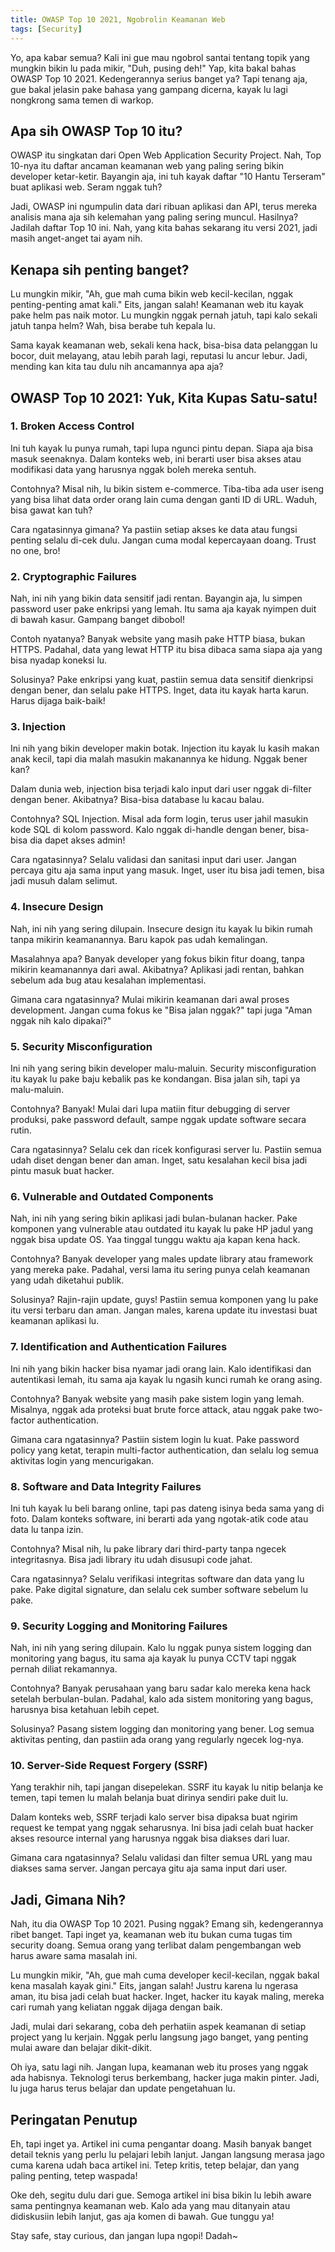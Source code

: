 ```yaml
---
title: OWASP Top 10 2021, Ngobrolin Keamanan Web
tags: [Security]
---
```

Yo, apa kabar semua? Kali ini gue mau ngobrol santai tentang topik yang mungkin bikin lu pada mikir, "Duh, pusing deh!" Yap, kita bakal bahas OWASP Top 10 2021. Kedengerannya serius banget ya? Tapi tenang aja, gue bakal jelasin pake bahasa yang gampang dicerna, kayak lu lagi nongkrong sama temen di warkop.

## Apa sih OWASP Top 10 itu?

OWASP itu singkatan dari Open Web Application Security Project. Nah, Top 10-nya itu daftar ancaman keamanan web yang paling sering bikin developer ketar-ketir. Bayangin aja, ini tuh kayak daftar "10 Hantu Terseram" buat aplikasi web. Seram nggak tuh?

Jadi, OWASP ini ngumpulin data dari ribuan aplikasi dan API, terus mereka analisis mana aja sih kelemahan yang paling sering muncul. Hasilnya? Jadilah daftar Top 10 ini. Nah, yang kita bahas sekarang itu versi 2021, jadi masih anget-anget tai ayam nih.

## Kenapa sih penting banget?

Lu mungkin mikir, "Ah, gue mah cuma bikin web kecil-kecilan, nggak penting-penting amat kali." Eits, jangan salah! Keamanan web itu kayak pake helm pas naik motor. Lu mungkin nggak pernah jatuh, tapi kalo sekali jatuh tanpa helm? Wah, bisa berabe tuh kepala lu.

Sama kayak keamanan web, sekali kena hack, bisa-bisa data pelanggan lu bocor, duit melayang, atau lebih parah lagi, reputasi lu ancur lebur. Jadi, mending kan kita tau dulu nih ancamannya apa aja?

## OWASP Top 10 2021: Yuk, Kita Kupas Satu-satu!

### 1. Broken Access Control

Ini tuh kayak lu punya rumah, tapi lupa ngunci pintu depan. Siapa aja bisa masuk seenaknya. Dalam konteks web, ini berarti user bisa akses atau modifikasi data yang harusnya nggak boleh mereka sentuh.

Contohnya? Misal nih, lu bikin sistem e-commerce. Tiba-tiba ada user iseng yang bisa lihat data order orang lain cuma dengan ganti ID di URL. Waduh, bisa gawat kan tuh?

Cara ngatasinnya gimana? Ya pastiin setiap akses ke data atau fungsi penting selalu di-cek dulu. Jangan cuma modal kepercayaan doang. Trust no one, bro!

### 2. Cryptographic Failures

Nah, ini nih yang bikin data sensitif jadi rentan. Bayangin aja, lu simpen password user pake enkripsi yang lemah. Itu sama aja kayak nyimpen duit di bawah kasur. Gampang banget dibobol!

Contoh nyatanya? Banyak website yang masih pake HTTP biasa, bukan HTTPS. Padahal, data yang lewat HTTP itu bisa dibaca sama siapa aja yang bisa nyadap koneksi lu.

Solusinya? Pake enkripsi yang kuat, pastiin semua data sensitif dienkripsi dengan bener, dan selalu pake HTTPS. Inget, data itu kayak harta karun. Harus dijaga baik-baik!

### 3. Injection

Ini nih yang bikin developer makin botak. Injection itu kayak lu kasih makan anak kecil, tapi dia malah masukin makanannya ke hidung. Nggak bener kan?

Dalam dunia web, injection bisa terjadi kalo input dari user nggak di-filter dengan bener. Akibatnya? Bisa-bisa database lu kacau balau.

Contohnya? SQL Injection. Misal ada form login, terus user jahil masukin kode SQL di kolom password. Kalo nggak di-handle dengan bener, bisa-bisa dia dapet akses admin!

Cara ngatasinnya? Selalu validasi dan sanitasi input dari user. Jangan percaya gitu aja sama input yang masuk. Inget, user itu bisa jadi temen, bisa jadi musuh dalam selimut.

### 4. Insecure Design

Nah, ini nih yang sering dilupain. Insecure design itu kayak lu bikin rumah tanpa mikirin keamanannya. Baru kapok pas udah kemalingan.

Masalahnya apa? Banyak developer yang fokus bikin fitur doang, tanpa mikirin keamanannya dari awal. Akibatnya? Aplikasi jadi rentan, bahkan sebelum ada bug atau kesalahan implementasi.

Gimana cara ngatasinnya? Mulai mikirin keamanan dari awal proses development. Jangan cuma fokus ke "Bisa jalan nggak?" tapi juga "Aman nggak nih kalo dipakai?"

### 5. Security Misconfiguration

Ini nih yang sering bikin developer malu-maluin. Security misconfiguration itu kayak lu pake baju kebalik pas ke kondangan. Bisa jalan sih, tapi ya malu-maluin.

Contohnya? Banyak! Mulai dari lupa matiin fitur debugging di server produksi, pake password default, sampe nggak update software secara rutin.

Cara ngatasinnya? Selalu cek dan ricek konfigurasi server lu. Pastiin semua udah diset dengan bener dan aman. Inget, satu kesalahan kecil bisa jadi pintu masuk buat hacker.

### 6. Vulnerable and Outdated Components

Nah, ini nih yang sering bikin aplikasi jadi bulan-bulanan hacker. Pake komponen yang vulnerable atau outdated itu kayak lu pake HP jadul yang nggak bisa update OS. Yaa tinggal tunggu waktu aja kapan kena hack.

Contohnya? Banyak developer yang males update library atau framework yang mereka pake. Padahal, versi lama itu sering punya celah keamanan yang udah diketahui publik.

Solusinya? Rajin-rajin update, guys! Pastiin semua komponen yang lu pake itu versi terbaru dan aman. Jangan males, karena update itu investasi buat keamanan aplikasi lu.

### 7. Identification and Authentication Failures

Ini nih yang bikin hacker bisa nyamar jadi orang lain. Kalo identifikasi dan autentikasi lemah, itu sama aja kayak lu ngasih kunci rumah ke orang asing.

Contohnya? Banyak website yang masih pake sistem login yang lemah. Misalnya, nggak ada proteksi buat brute force attack, atau nggak pake two-factor authentication.

Gimana cara ngatasinnya? Pastiin sistem login lu kuat. Pake password policy yang ketat, terapin multi-factor authentication, dan selalu log semua aktivitas login yang mencurigakan.

### 8. Software and Data Integrity Failures

Ini tuh kayak lu beli barang online, tapi pas dateng isinya beda sama yang di foto. Dalam konteks software, ini berarti ada yang ngotak-atik code atau data lu tanpa izin.

Contohnya? Misal nih, lu pake library dari third-party tanpa ngecek integritasnya. Bisa jadi library itu udah disusupi code jahat.

Cara ngatasinnya? Selalu verifikasi integritas software dan data yang lu pake. Pake digital signature, dan selalu cek sumber software sebelum lu pake.

### 9. Security Logging and Monitoring Failures

Nah, ini nih yang sering dilupain. Kalo lu nggak punya sistem logging dan monitoring yang bagus, itu sama aja kayak lu punya CCTV tapi nggak pernah diliat rekamannya.

Contohnya? Banyak perusahaan yang baru sadar kalo mereka kena hack setelah berbulan-bulan. Padahal, kalo ada sistem monitoring yang bagus, harusnya bisa ketahuan lebih cepet.

Solusinya? Pasang sistem logging dan monitoring yang bener. Log semua aktivitas penting, dan pastiin ada orang yang regularly ngecek log-nya.

### 10. Server-Side Request Forgery (SSRF)

Yang terakhir nih, tapi jangan disepelekan. SSRF itu kayak lu nitip belanja ke temen, tapi temen lu malah belanja buat dirinya sendiri pake duit lu.

Dalam konteks web, SSRF terjadi kalo server bisa dipaksa buat ngirim request ke tempat yang nggak seharusnya. Ini bisa jadi celah buat hacker akses resource internal yang harusnya nggak bisa diakses dari luar.

Gimana cara ngatasinnya? Selalu validasi dan filter semua URL yang mau diakses sama server. Jangan percaya gitu aja sama input dari user.

## Jadi, Gimana Nih?

Nah, itu dia OWASP Top 10 2021. Pusing nggak? Emang sih, kedengerannya ribet banget. Tapi inget ya, keamanan web itu bukan cuma tugas tim security doang. Semua orang yang terlibat dalam pengembangan web harus aware sama masalah ini.

Lu mungkin mikir, "Ah, gue mah cuma developer kecil-kecilan, nggak bakal kena masalah kayak gini." Eits, jangan salah! Justru karena lu ngerasa aman, itu bisa jadi celah buat hacker. Inget, hacker itu kayak maling, mereka cari rumah yang keliatan nggak dijaga dengan baik.

Jadi, mulai dari sekarang, coba deh perhatiin aspek keamanan di setiap project yang lu kerjain. Nggak perlu langsung jago banget, yang penting mulai aware dan belajar dikit-dikit.

Oh iya, satu lagi nih. Jangan lupa, keamanan web itu proses yang nggak ada habisnya. Teknologi terus berkembang, hacker juga makin pinter. Jadi, lu juga harus terus belajar dan update pengetahuan lu.

## Peringatan Penutup

Eh, tapi inget ya. Artikel ini cuma pengantar doang. Masih banyak banget detail teknis yang perlu lu pelajari lebih lanjut. Jangan langsung merasa jago cuma karena udah baca artikel ini. Tetep kritis, tetep belajar, dan yang paling penting, tetep waspada!

Oke deh, segitu dulu dari gue. Semoga artikel ini bisa bikin lu lebih aware sama pentingnya keamanan web. Kalo ada yang mau ditanyain atau didiskusiin lebih lanjut, gas aja komen di bawah. Gue tunggu ya!

Stay safe, stay curious, dan jangan lupa ngopi! Dadah~